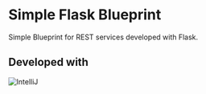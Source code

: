 # Simple Flask Blueprint
Simple Blueprint for REST services developed with Flask.

Developed with 
--------------
![IntelliJ](http://www.jetbrains.com/idea/docs/logo_intellij_idea.png)
